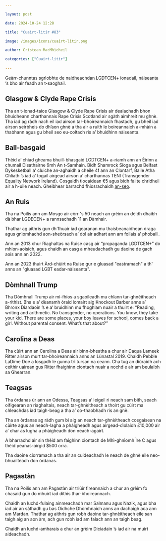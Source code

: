 ```yaml
---

layout: post

date: 2024-10-24 12:28

title: "Cuairt-litir #83"

image: /images/icons/cuairt-litir.png

author: Crìstean MacMhìcheil

categories: ["Cuairt-litir"]
  
---
```


Geàrr-chunntas sgrìobhte de naidheachdan LGDTCEN+ ionadail, nàiseanta ‘s bho air feadh an t-saoghail.

## Glasgow & Clyde Rape Crisis

Tha an t-ionad-taice Glasgow & Clyde Rape Crisis air dealachadh bhon bhuidheann charthannais Rape Crisis Scotland air sgàth aimhreit mu ghnè. Tha iad ag ràdh nach eil iad airson tar-bhoireannaich fhastadh, gu bheil iad airson seirbheis do dh’aon ghnè a tha air a ruith le boireannaich a-mhàin a thabhann agus gu bheil seo eu-coltach ris a’ bhuidhinn nàiseanta.

## Ball-basgaid

Thèid a’ chiad gheama bhuill-bhasgaid LGDTCEN+ a-riamh ann an Èirinn a chumail Disathairne 9mh An t-Samhain. Bidh Shamrock Síoga agus Belfast Dykesketball a’ cluiche an-aghaidh a cheile 4f ann an Clontarf, Baile Atha Chliath ’s iad a’ togail airgead airson a’ charthannas TENI (Transgender Equality Network Ireland). Cosgaidh tiocaidean €5 agus bidh fàilte chridheil air a h-uile neach. Gheibhear barrachd fhiosrachaidh [an-seo](https://gcn.ie/irelands-first-lgbtq-basketball-teams/).

## An Ruis

Tha na Poilis ann am Mosgo air còrr 's 50 neach an grèim an dèidh dhaibh dà bhar LGDECEN+ a rannsachadh 11 an Dàmhair.

Thathar ag aithris gun dh'fhuair iad gearanan mu thaisbeanaidhean draga agus gnìomhachd aon-sheòrsach a’ dol air adhart ann am follais a’ phobaill.

Ann an 2013 chur Riaghaltas na Ruise casg air “propaganda LGDTCEN+” do mhion-aoisich, agus chaidh an casg a mheudachadh gu daoine de gach aois ann an 2022.

Ann an 2023 thuirt Àrd-chùirt na Ruise gur e gluasad "eastramach" a th' anns an "gluasad LGBT eadar-nàiseanta".

## Dòmhnall Trump

Tha Dòmhnall Trump air mì-fhios a sgaoileadh mu chlann tar-ghnèitheach a-rithist. Bha e a’ dèanamh òraid iomairt aig Knockout Barber anns a’ Bhronx Diardaoin ’s e a’ bruidhinn mu fhoghlam nuair a thuirt e: “Reading, writing and arithmetic. No transgender, no operations. You know, they take your kid. There are some places, your boy leaves for school, comes back a girl. Without parental consent. What’s that about?”

## Carolina a Deas

Tha cùirt ann an Carolina a Deas air binn-bheatha a chur air Daqua Lameek Ritter airson murt tar-bhoireannaich anns an Lùnastal 2019. Chaidh Pebble LaDime Doe a losgadh le gunna trì tursan na ceann. Cha tug an diùraidh ach ceithir uairean gus Ritter fhaighinn ciontach nuair a nochd e air am beulaibh sa Ghearran.

## Teagsas

Tha òrdanas ùr ann an Odessa, Teagsas a’ leigeil ri neach sam bith, seach oifigearan an riaghaltais, neach tar-ghnèitheach a thoirt gu cùirt ma chleachdas iad taigh-beag a tha a’ co-thaobhadh ris an gnè.

Tha an òrdanas ag ràdh gum bi aig an neach tar-ghnèitheach cosgaisean na cùirte agus an neach-lagha a phàigheadh agus airgead-dìolaidh £10,000 air a’ char as lugha a phàigheadh don neach-agairt.

A bharrachd air sin thèid am faighinn ciontach de Mhì-ghnìomh Ìre C agus thèid peanas-airgid $500 orra.

Tha daoine ciorramach a tha air an cuideachadh le neach de ghnè eile neo-bhuailteach don òrdanas.

## Pagastàn

Tha na Poilis ann am Pagastàn air triùir fireannaich a chur an grèim fo chasaid gun do mhuirt iad dithis thar-bhoireannach.

Chaidh an luchd-fulaing ainmeachadh mar Salmanu agus Nazik, agus bha iad air an sàthadh gu bas Oidhche Dhòmhnaich anns an dachaigh aca ann am Mardan. Thathar ag aithris gun robh daoine tar-ghnèitheach eile san taigh aig an aon àm, ach gun robh iad am falach ann an taigh beag.

Chaidh an luchd-amharais a chur an grèim Diciadain ’s iad air na muirt aideachadh.